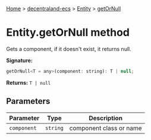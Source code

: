 [Home](./index) &gt; [decentraland-ecs](./decentraland-ecs.md) &gt; [Entity](./decentraland-ecs.entity.md) &gt; [getOrNull](./decentraland-ecs.entity.getornull.md)

# Entity.getOrNull method

Gets a component, if it doesn't exist, it returns null.

**Signature:**
```javascript
getOrNull<T = any>(component: string): T | null;
```
**Returns:** `T | null`

## Parameters

|  Parameter | Type | Description |
|  --- | --- | --- |
|  `component` | `string` | component class or name |

